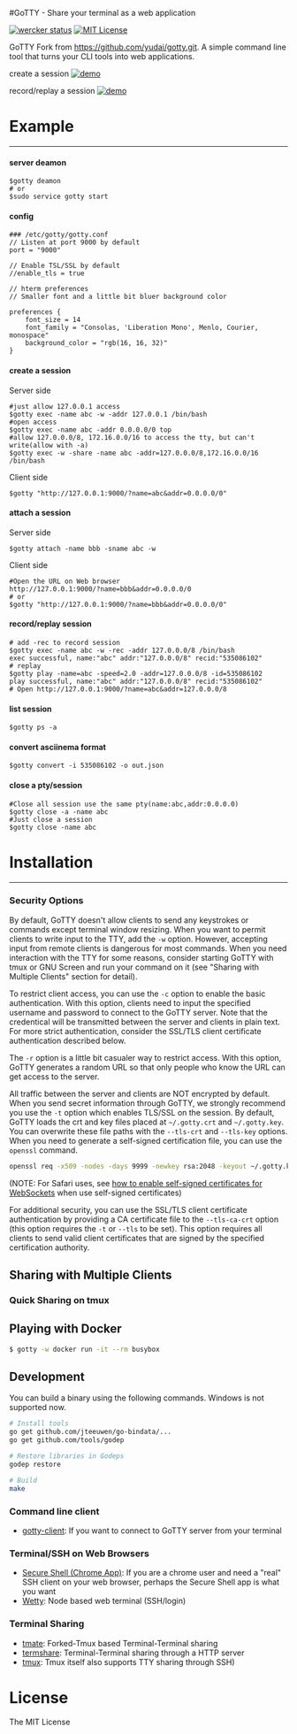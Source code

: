 #GoTTY - Share your terminal as a web application

[![wercker status](https://app.wercker.com/status/fff04a43b1cdb0ea190ab9578eceeb17/s/master "wercker status")](https://app.wercker.com/project/bykey/fff04a43b1cdb0ea190ab9578eceeb17)
[![MIT License](http://img.shields.io/badge/license-MIT-blue.svg?style=flat-square)][license]

[release]: https://github.com/yubo/gotty/releases
[wercker]: https://app.wercker.com/project/bykey/fff04a43b1cdb0ea190ab9578eceeb17
[license]: https://github.com/yubo/gotty/blob/master/LICENSE

GoTTY Fork from https://github.com/yudai/gotty.git. A simple command line tool that turns your CLI tools into web applications. 

create a session
[![demo](https://asciinema.org/a/4itvykdx2a9m1l4khgqm8jner.png)](https://asciinema.org/a/4itvykdx2a9m1l4khgqm8jner?autoplay=1)

record/replay a session
[![demo](https://asciinema.org/a/cpkhygqp9xun8a7p7nuuqufou.png)](https://asciinema.org/a/cpkhygqp9xun8a7p7nuuqufou?autoplay=1)
# Example
---
#### server deamon
```shell
$gotty deamon
# or
$sudo service gotty start
```

#### config
```shell
### /etc/gotty/gotty.conf
// Listen at port 9000 by default
port = "9000"

// Enable TSL/SSL by default
//enable_tls = true

// hterm preferences
// Smaller font and a little bit bluer background color

preferences {
    font_size = 14
    font_family = "Consolas, 'Liberation Mono', Menlo, Courier, monospace"
    background_color = "rgb(16, 16, 32)"
}
```

#### create a session

Server side
```shell
#just allow 127.0.0.1 access
$gotty exec -name abc -w -addr 127.0.0.1 /bin/bash
#open access
$gotty exec -name abc -addr 0.0.0.0/0 top
#allow 127.0.0.0/8, 172.16.0.0/16 to access the tty, but can't write(allow with -a)
$gotty exec -w -share -name abc -addr=127.0.0.0/8,172.16.0.0/16 /bin/bash
```

Client side
```shell
$gotty "http://127.0.0.1:9000/?name=abc&addr=0.0.0.0/0"
```

#### attach a session

Server side
```shell
$gotty attach -name bbb -sname abc -w
```

Client side
```shell
#Open the URL on Web browser
http://127.0.0.1:9000/?name=bbb&addr=0.0.0.0/0
# or
$gotty "http://127.0.0.1:9000/?name=bbb&addr=0.0.0.0/0"
```

#### record/replay session
```shell
# add -rec to record session
$gotty exec -name abc -w -rec -addr 127.0.0.0/8 /bin/bash
exec successful, name:"abc" addr:"127.0.0.0/8" recid:"535086102"
# replay
$gotty play -name=abc -speed=2.0 -addr=127.0.0.0/8 -id=535086102
play successful, name:"abc" addr:"127.0.0.0/8" recid:"535086102"
# Open http://127.0.0.1:9000/?name=abc&addr=127.0.0.0/8
```

#### list session
```shell
$gotty ps -a
```

#### convert asciinema format
```shell
$gotty convert -i 535086102 -o out.json
```

#### close a pty/session
```shell
#Close all session use the same pty(name:abc,addr:0.0.0.0)
$gotty close -a -name abc
#Just close a session
$gotty close -name abc
```


# Installation
---

### Security Options

By default, GoTTY doesn't allow clients to send any keystrokes or commands except terminal window resizing. When you want to permit clients to write input to the TTY, add the `-w` option. However, accepting input from remote clients is dangerous for most commands. When you need interaction with the TTY for some reasons, consider starting GoTTY with tmux or GNU Screen and run your command on it (see "Sharing with Multiple Clients" section for detail).

To restrict client access, you can use the `-c` option to enable the basic authentication. With this option, clients need to input the specified username and password to connect to the GoTTY server. Note that the credentical will be transmitted between the server and clients in plain text. For more strict authentication, consider the SSL/TLS client certificate authentication described below.

The `-r` option is a little bit casualer way to restrict access. With this option, GoTTY generates a random URL so that only people who know the URL can get access to the server.  

All traffic between the server and clients are NOT encrypted by default. When you send secret information through GoTTY, we strongly recommend you use the `-t` option which enables TLS/SSL on the session. By default, GoTTY loads the crt and key files placed at `~/.gotty.crt` and `~/.gotty.key`. You can overwrite these file paths with the `--tls-crt` and `--tls-key` options. When you need to generate a self-signed certification file, you can use the `openssl` command.

```sh
openssl req -x509 -nodes -days 9999 -newkey rsa:2048 -keyout ~/.gotty.key -out ~/.gotty.crt
```

(NOTE: For Safari uses, see [how to enable self-signed certificates for WebSockets](http://blog.marcon.me/post/24874118286/secure-websockets-safari) when use self-signed certificates)

For additional security, you can use the SSL/TLS client certificate authentication by providing a CA certificate file to the `--tls-ca-crt` option (this option requires the `-t` or `--tls` to be set). This option requires all clients to send valid client certificates that are signed by the specified certification authority.

## Sharing with Multiple Clients


### Quick Sharing on tmux

## Playing with Docker

```sh
$ gotty -w docker run -it --rm busybox
```

## Development

You can build a binary using the following commands. Windows is not supported now.

```sh
# Install tools
go get github.com/jteeuwen/go-bindata/...
go get github.com/tools/godep

# Restore libraries in Godeps
godep restore

# Build
make
```

### Command line client

* [gotty-client](https://github.com/moul/gotty-client): If you want to connect to GoTTY server from your terminal

### Terminal/SSH on Web Browsers

* [Secure Shell (Chrome App)](https://chrome.google.com/webstore/detail/secure-shell/pnhechapfaindjhompbnflcldabbghjo): If you are a chrome user and need a "real" SSH client on your web browser, perhaps the Secure Shell app is what you want
* [Wetty](https://github.com/krishnasrinivas/wetty): Node based web terminal (SSH/login)

### Terminal Sharing

* [tmate](http://tmate.io/): Forked-Tmux based Terminal-Terminal sharing
* [termshare](https://termsha.re): Terminal-Terminal sharing through a HTTP server
* [tmux](https://tmux.github.io/): Tmux itself also supports TTY sharing through SSH)

# License

The MIT License
